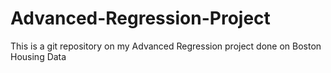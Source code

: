 # Advanced-Regression-Project
This is a git repository on my Advanced Regression project done on Boston Housing Data
